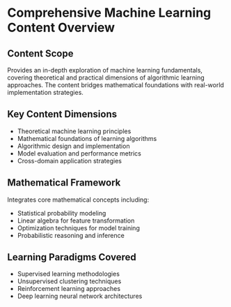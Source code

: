 # Comprehensive Machine Learning Content Overview

## Content Scope
Provides an in-depth exploration of machine learning fundamentals, covering theoretical and practical dimensions of algorithmic learning approaches. The content bridges mathematical foundations with real-world implementation strategies.

## Key Content Dimensions
- Theoretical machine learning principles
- Mathematical foundations of learning algorithms
- Algorithmic design and implementation
- Model evaluation and performance metrics
- Cross-domain application strategies

## Mathematical Framework
Integrates core mathematical concepts including:
- Statistical probability modeling
- Linear algebra for feature transformation
- Optimization techniques for model training
- Probabilistic reasoning and inference

## Learning Paradigms Covered
- Supervised learning methodologies
- Unsupervised clustering techniques
- Reinforcement learning approaches
- Deep learning neural network architectures